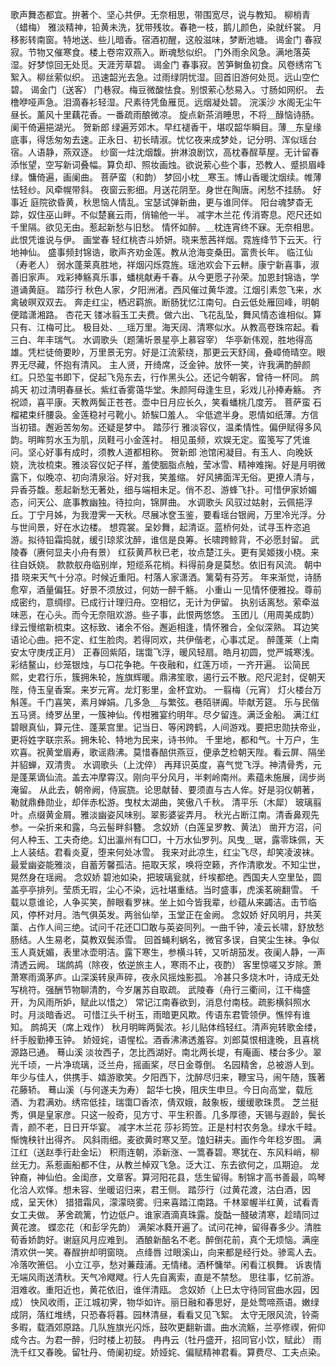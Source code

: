 <!-- { "loadSidebar": true } -->
歌声舞态都宜。拚著个、坚心共伊。无奈相思，带围宽尽，说与教知。 
柳梢青（蜡梅）
雅淡精神，铅黄未洗，犹带残妆。春艳一枝，鹅儿颜色，染就纤裳。 
月移影转南窗。特地送、些儿暗香。宿酒初醒，这般滋味，梦断池塘。 
谒金门
春寂寂。节物又催寒食。楼上卷帘双燕入。断魂愁似织。 
门外雨余风急。满地落英湿。好梦惊回无处觅。天涯芳草碧。 
谒金门
春事寂。苦笋鲥鱼初食。风卷绣帘飞絮入。柳丝萦似织。 
迅速韶光去急。过雨绿阴忧湿。回首旧游何处觅。远山空伫碧。 
谒金门（送客）
门巷寂。梅豆微酸怯食。别恨萦心愁易入。寸肠如网织。 
去橹咿哑声急。泪滴春衫轻湿。尺素待凭鱼雁觅。远烟凝处碧。 
浣溪沙
水阁无尘午昼长。薰风十里藕花香。一番疏雨酿微凉。 
旋点新茶消睡思，不将＿醁恼诗肠。阑干倚遍挹湖光。 
贺新郎
绿遍芳郊木。早红褪香干，堪叹韶华瞬目。薄＿东皇缘底事，得恁匆匆去速。正永日、初长晴淑。忧忆夜来成梦处，记分明、浑似瑶台宿。人语静，燕双逐。 
纱窗一炷沈烟馥。拚淋浪剧饮，高枕春酲草屋。无计留春添怅望，空写新词叠幅。算负却、照妆画烛。欲说萦心些个事，恐教人、蹙损眉峰绿。慵倚遍，画阑曲。 
菩萨蛮（和韵）
梦回小枕＿寒玉。博山香暖沈烟续。帷薄怯轻纱。风牵幌带斜。 
夜窗云影细。月送花阴至。身世在陶唐。闲愁不挂肠。 
好事近
庭院欲昏黄，秋思恼人情乱。宝瑟试弹新曲，更与谁同伴。 
阳台魂梦杳无踪，奴住巫山畔。不似楚襄云雨，俏输他一半。 
减字木兰花
传消寄息。咫尺还如千里隔。欲见无由。惹起新愁与旧愁。 
情怀如醉。＿枕连宵终不寐。无奈相思。此恨凭谁说与伊。 
画堂春
轻红桃杏斗娇妍。晓来葱茜祥烟。霓旌绛节下云天。行地神仙。 
盛事频封锦诰，歌声齐劝金莲。教从沧海变桑田。富贵长年。 
临江仙（寿老人）
弱水蓬莱真胜地，祥烟闪烁霓旌。瑶池欢会下云軿。康宁新喜事，淑善旧家声。 
戏彩捧觞真乐事，蟠桃献寿千春。从今更愿子孙荣。加恩封锦诰，学道诵黄庭。 
踏莎行
秋色人家，夕阳洲渚。西风催过黄华渡。江烟引素忽飞来，水禽破暝双双去。 
奔走红尘，栖迟羁旅。断肠犹忆江南句。白云低处雁回峰，明朝便踏潇湘路。 
杏花天
镂冰翦玉工夫费。做六出、飞花乱坠，舞风情态谁相似。算只有、江梅可比。 
极目处、＿瑶万里。海天阔、清寒似水。从教高卷珠帘起。看三白、年丰瑞气。 
水调歌头（题蒲圻景星亭上慕容宰）
华亭新伟观，胜地得高雄。凭栏徒倚要眇，万里景无穷。好是江流萦绕，那更云天舒阔，叠嶂倚晴空。眼界无尽藏，怀抱有清风。 
主人贤，开绮席，泛金钟。放怀一笑，许我满酌醉颜红。只恐玺书即下，促起飞凫东去，行作黑头公。还记今朝客，曾待一杯同。 
鹧鸪天
初过清明春昼长。紫红香雾蔼华堂。朱颜阿母逢生旦，彩戏儿孙捧寿觞。 
齐祝颂，喜平康。天教两鬓正苍苍。壶中日月应长久，笑看蟠桃几度芳。 
菩萨蛮
石榴裙束纤腰袅。金莲稳衬弓靴小。娇騃□羞人。 
伞低遮半身。恩情如纸薄。方信当初错。邂逅苦匆匆。还疑是梦中。 
踏莎行
雅淡容仪，温柔情性。偏伊赋得多风韵。明眸剪水玉为肌，凤鞋弓小金莲衬。 
相见虽频，欢娱无定。蛮笺写了凭谁问。坚心好事有成时，须教人道都相称。 
贺新郎
池馆闲凝目。有玉人、向晚妖娆，洗妆梳束。雅淡容仪妃子样，羞使胭脂点触，莹冰雪、精神难掬。好是月明微露下，似晚凉、初向清泉浴。好对我，笑羞缩。 
好风拂面浑无俗。更撩人清与，异香芬馥。惹起新愁无著处，细与端相未足。俏不忍、游蜂飞扑。可惜伊家娇媚态，问天公、底事教幽独。待拉向，锦屏曲。 
水调歌头
风驭过姑射，云佩挹浮丘。丁宁月姊，为我澄霁一天秋。尽展冰奁玉鉴，要看瑶台银阙，万里冷光浮。分与世间景，好在水边楼。 
想霓裳。呈妙舞，起清讴。蓝桥何处，试寻玉杵恣追游。拟待铅霜捣就，缓引琼浆沈醉，谁信是良筹。长啸跨鲸背，不必愿封留。 
武陵春（赓何显夫小舟有景）
红荻黄芦秋已老，妆点楚江头。更有吴姬拨小桡。来往自妖娆。 
款款舣舟临别岸，短缆系花梢。料得前身是莫愁。依旧有风流。 
朝中措
晓来天气十分凉。时候近重阳。村落人家潇洒。篱菊有芬芳。 
年来渐觉，诗肠愈窄，酒量偏狂。好景不须放过，何妨一醉千觞。 
小重山
一见情怀便雅投。尊前成密约，意绸缪。已成行计理归舟。空相忆，无计为伊留。 
执别话离愁。萦牵滋味恶，在心头。而今无奈阻欢游。些子事，此恨两悠悠。 
玉团儿（用周美成韵）
绿云慢绾新梳束。这标致、诸余不俗。邂逅相逢，情怀雅合，全似深熟。 
耳边笑语论心曲。把不定、红生脸肉。若得同欢，共伊偕老，心事忒足。 
醉蓬莱（上南安太守庚戌正月）
正春回紫陌，瑞霭飞浮，暖风轻扇。皓月初圆，觉严城寒浅。彩结鳌山，纱笼银烛，与□花争艳。午夜融和，红莲万顷，一齐开遍。 
讼简民熙，史君行乐，簇拥朱轮，旌旗辉暖。鼎沸笙歌，遏行云不散。咫尺泥封，促朝天陛，侍玉皇香案。来岁元宵。龙灯影里，金杯宜劝。 
一翦梅（元宵）
灯火楼台万斛莲。千门喜笑，素月婵娟。几多急＿与繁弦。巷陌骈阗。毕献芳筵。 
乐与民偕五马贤。绮罗丛里，一簇神仙。传柑雅宴约明年。尽夕留连。满泛金船。 
满江红
碧眼真仙，算元住、蓬莱宫里。记当日、等闲跨鹤，人间游戏。要把忠勋扶帝业，更将姓字联宗系。拥朱轮、特地为民来，诗书帅。 
千里地，都和气。十万户，生欢喜。祝黄堂眉寿，歌谣鼎沸。莫惜春醅供燕豆，便承芝检朝天陛。看云屏、隔坐并貂蝉，双清贵。 
水调歌头（上沈倅）
再拜识英度，喜气觉飞浮。神清骨秀，元是蓬莱谪仙流。盖去冲摩霄汉。刚向平分风月，半剌岭南州。素蕴未施展，阔步尚淹留。 
从此去，朝帝阙，侍宸旒。论思献替、要须直与古人侔。好是羽仪朝著，勒就鼎彝勋业，却伴赤松游。曳杖太湖曲，笑傲八千秋。 
清平乐（木犀）
玻璃翦叶。点缀黄金屑。雅淡幽姿风味别。翠影婆娑弄月。 
秋光占断江南。清香鼻观先参。一朵折来和露，乌云髻畔斜簪。 
念奴娇（白莲呈罗教、黄法）
凿开方沼，问何人种玉、工夫奇绝。幻出瀛州有□□，十万水仙罗列。风曳＿琚，露零珠佩，天上人装结。君看炎夏，堕来何处冰雪。 
我来对此凉生，红尘飞尽，却笑凌波袜。最爱幽姿能雅淡，自蓄芳馨孤洁。挹取天浆，唤将空籁，齐作清歌发。不知尘世，晃然身在瑶阙。 
念奴娇
碧池如染，把玻璃瓮就，纤埃都绝。西国夫人空里坠，圆盖亭亭排列。莹质无瑕，尘心不染，远社堪重结。当时盛事，虎溪茗碗翻雪。 
千载以意谁论，人争买笑，醉眼看罗袜。坐上如今皆我辈，纱蕴从来蠲洁。击节临风，停杯对月。浩气俱英发。两翁仙举，玉堂正在金阙。 
念奴娇
好风明月，共芙蕖、占作人间三绝。试问千花还□□敢与英姿同列。一曲千钟，凌云长啸，舒放愁肠结。人生易老，莫教双鬓添雪。 
回首蝇利蜗名，微官多误，自笑尘生袜。争似玉人真妩媚，表里冰壶明洁。露下寒生，参横斗转，又听胡笳发。夜阑人静，一声清透云阙。 
瑞鹧鸪（除夜，依逆旅主人，寒雨不止，夜酌）
客里惊嗟又岁除。萧萧寒雨滴茅庐。山深溪转泉声碎，夜永风摇烛影孤。 
冷甚只多烧木叶，诗成无处写桃符。强酬节物聊清酌，今岁屠苏自取疏。 
武陵春（舟行三衢间，江干梅盛开，为风雨所妒，赋此以惜之）
常记江南春欲到，消息付南枝。疏影横斜照水时。月淡暗香迟。 
可惜江头千树玉，雨暗更风欺。传语东君管领伊。憔悴有谁知。 
鹧鸪天（席上戏作）
秋月明眸两鬓浓。衫儿贴体绉轻红。清声宛转歌金缕，纤手殷勤捧玉钟。 
娇娅姹，语惺松。酒香沸沸透羞容。刘郎莫恨相逢晚，且喜桃源路已通。 
蓦山溪
淡妆西子，怎比西湖好。南北两长堤，有庵画、楼台多少。翠光千顷，一片净琉璃，泛兰舟，摇画桨，尽日金尊倒。 
名园精舍，总被游人到。年少与佳人，供携手、嬉游歌笑。夕阳西下，沈醉尽归来，鞭宝马，闹午随，簇著花藤轿。 
蓦山溪（与何遂夫为寿）
韶华七换，阻庆生申旦。今日向高堂，载卮酒、为君满劝。绣帘低挂，瑞霭□香浓，倩双娥，敲象板，缓缓歌珠贯。 
芝兰挺秀，俱是皇家彦。只这一般奇，见方寸、平生积善。几多厚德，天锡与遐龄，鬓长青，颜不老，日日开华宴。 
减字木兰花
莎衫筠笠。正是村村农务急。绿水千畦。惭愧秧针出得齐。 
风斜雨细。麦欲黄时寒又至。馌妇耕夫。画作今年稔岁图。 
满江红（送赵季行赴金坛）
积雨连朝，添新涨、一篙春碧。寒犹在、东风料峭，柳丝无力。系惹画船都不住，从教兰棹双飞急。泛大江、东去欲何之，瓜期迫。 
龙钟裔，神仙伯。金闺彦，文章客。算河阳花县，恁生留得。制锦才高书善最，鸣琴化洽人欢怿。想未容、坐暖诏归来，君王侧。 
踏莎行（过黄花渡，沽白酒，因成，呈天休）
猎猎霜风，濛濛晓雾。归来喜踏江南路。千林翠幄半红黄，试看青女工夫做。 
茅舍疏篱，竹边低户。谁家酒滴真珠露。旋酤一醆破清寒，趁晴同过黄花渡。 
蝶恋花（和彭孚先韵）
满架冰蕤开遍了。试问花神，留得春多少。清胜荀香娇韵好。谢庭风月应难到。 
酒酿新醅名不老。醉倒花前，真个无烦恼。满座清欢供一笑。春酲拚却明窗晓。 
点绛唇
过眼溪山，向来都是经行处。骖鸾人去。冷落吹箫侣。 
小立江亭，愁对蒹葭浦。无情绪。酒杯慵举。闲看江枫舞。 
诉衷情
无端风雨送清秋。天气冷飕飕。行人先自离索，直是不禁愁。 
思往事，忆前游。泪难收。重阳近也，黄花依旧，谁伴清瓯。 
念奴娇（上巳太守待同官曲水园，因成）
快风收雨，正江城初霁，物华如许。丽日融和春思好，是处莺啼燕语。嫩绿成阴，落红堆绣，只恐春将暮。园林清昼，看看又见飞絮。 
太守无限风流，铃斋多暇，载酒郊原路。几队旌旗光闪烁，鼓吹更翻新谱。曲水流觞，兰亭修禊，俯仰成今古。为君一醉，归时楼上初鼓。 
冉冉云（牡丹盛开，招同官小饮，赋此）
雨洗千红又春晚。留牡丹、倚阑初绽。娇娅姹、偏赋精神君看。算费尽、工夫点染。 
